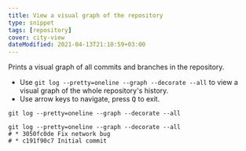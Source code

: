 ```yaml
---
title: View a visual graph of the repository
type: snippet
tags: [repository]
cover: city-view
dateModified: 2021-04-13T21:10:59+03:00
---
```


Prints a visual graph of all commits and branches in the repository.

- Use `git log --pretty=oneline --graph --decorate --all` to view a visual graph of the whole repository's history.
- Use arrow keys to navigate, press <kbd>Q</kbd> to exit.

```shell
git log --pretty=oneline --graph --decorate --all
```

```shell
git log --pretty=oneline --graph --decorate --all
# * 3050fc0de Fix network bug
# * c191f90c7 Initial commit
```

